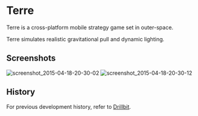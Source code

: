 # Terre
Terre is a cross-platform mobile strategy game set in outer-space.

Terre simulates realistic gravitational pull and dynamic lighting.

## Screenshots
![screenshot_2015-04-18-20-30-02](https://cloud.githubusercontent.com/assets/5790854/7217902/4349e566-e619-11e4-84c0-8934651018b0.png)
![screenshot_2015-04-18-20-30-12](https://cloud.githubusercontent.com/assets/5790854/7217903/434aa08c-e619-11e4-8f37-6d75e8cb78f7.png)

## History
For previous development history, refer to [Drillbit][1].

[1]: https://github.com/zuqini/Drillbit
